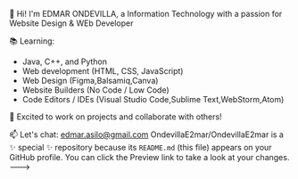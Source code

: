 👋 Hi! I'm EDMAR ONDEVILLA, a Information Technology with a passion for Website Design & WEb Developer

📚 Learning:
- Java, C++, and Python
- Web development (HTML, CSS, JavaScript)
- Web Design (Figma,Balsamiq,Canva)
- Website Builders (No Code / Low Code)
-  Code Editors / IDEs (Visual Studio Code,Sublime Text,WebStorm,Atom)

🚀 Excited to work on projects and collaborate with others!

📫 Let's chat: edmar.asilo@gmail.com
OndevillaE2mar/OndevillaE2mar is a ✨ special ✨ repository because its `README.md` (this file) appears on your GitHub profile.
You can click the Preview link to take a look at your changes.
--->
